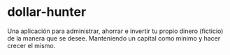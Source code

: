 # dollar-hunter
Una aplicación para administrar, ahorrar e invertir tu propio dinero (ficticio) de la manera que se desee.
Manteniendo un capital como minimo y hacer crecer el mismo.

